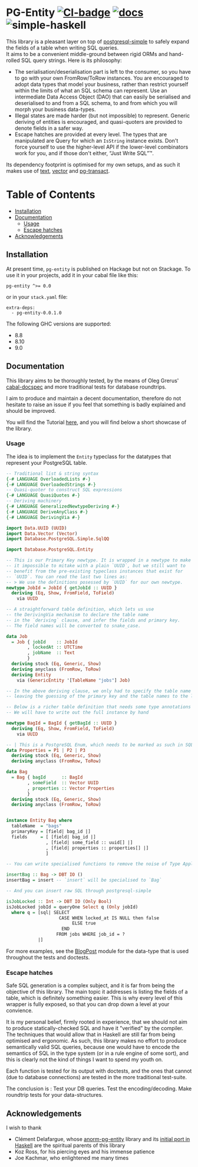 # PG-Entity [![CI-badge][CI-badge]][CI-url] [![docs][docs]][docs-url] ![simple-haskell][simple-haskell]

This library is a pleasant layer on top of [postgresql-simple][pg-simple] to safely expand the fields of a table when
writing SQL queries.  
It aims to be a convenient middle-ground between rigid ORMs and hand-rolled SQL query strings. Here is its philosophy:

* The serialisation/deserialisation part is left to the consumer, so you have to go with your own FromRow/ToRow instances.
  You are encouraged to adopt data types that model your business, rather than restrict yourself within the limits of what
  an SQL schema can represent. Use an intermediate Data Access Object (DAO) that can easily be serialised and deserialised
  to and from a SQL schema, to and from which you will morph your business data-types.
* Illegal states are made harder (but not impossible) to represent. Generic deriving of entities is encouraged, and
  quasi-quoters are provided to denote fields in a safer way. 
* Escape hatches are provided at every level. The types that are manipulated are Query for which an `IsString` instance exists.
  Don't force yourself to use the higher-level API if the lower-level combinators work for you, and if those don't either, “Just Write SQL”™.

Its dependency footprint is optimised for my own setups, and as such it makes use of [text][text], [vector][vector] and
[pg-transact][pg-transact].



Table of Contents
=================

* [Installation](#installation)
* [Documentation](#documentation)
  * [Usage](#usage)
  * [Escape hatches](#escape-hatches)
* [Acknowledgements](#acknowledgements)

## Installation

At present time, `pg-entity` is published on Hackage but not on Stackage. To use it in your projects, add it in your
cabal file like this:

```
pg-entity ^>= 0.0
```

or in your `stack.yaml` file:

```
extra-deps:
  - pg-entity-0.0.1.0
```

The following GHC versions are supported:

* 8.8
* 8.10
* 9.0

## Documentation

This library aims to be thoroughly tested, by the means of Oleg Grerus' [cabal-docspec][docspec]
and more traditional tests for database roundtrips.

I aim to produce and maintain a decent documentation, therefore do not hesitate to raise an issue if you feel that
something is badly explained and should be improved.

You will find the Tutorial [here][docs-url], and you will find below a short showcase of the library.

### Usage

The idea is to implement the `Entity` typeclass for the datatypes that represent your PostgreSQL table. 

```Haskell
-- Traditional list & string syntax
{-# LANGUAGE OverloadedLists #-}
{-# LANGUAGE OverloadedStrings #-}
-- Quasi-quoter to construct SQL expressions
{-# LANGUAGE QuasiQuotes #-}
-- Deriving machinery
{-# LANGUAGE GeneralizedNewtypeDeriving #-}
{-# LANGUAGE DeriveAnyClass #-}
{-# LANGUAGE DerivingVia #-}

import Data.UUID (UUID)
import Data.Vector (Vector)
import Database.PostgreSQL.Simple.SqlQQ

import Database.PostgreSQL.Entity

-- This is our Primary Key newtype. It is wrapped in a newtype to make
-- it impossible to mitake with a plain `UUID`, but we still want to
-- benefit from the pre-existing typeclass instances that exist for
-- `UUID`. You can read the last two lines as:
-- > We use the definitions posessed by `UUID` for our own newtype.
newtype JobId = JobId { getJobId :: UUID }
  deriving (Eq, Show, FromField, ToField)
    via UUID

-- A straightforward table definition, which lets us use
-- the DerivingVia mechanism to declare the table name
-- in the `deriving` clause, and infer the fields and primary key.
-- The field names will be converted to snake_case.

data Job
  = Job { jobId    :: JobId
        , lockedAt :: UTCTime
        , jobName  :: Text
        }
  deriving stock (Eq, Generic, Show)
  deriving anyclass (FromRow, ToRow)
  deriving Entity
    via (GenericEntity '[TableName "jobs"] Job)

-- In the above deriving clause, we only had to specify the table name in order to pluralise it,
-- leaving the guessing of the primary key and the table names to the library.

-- Below is a richer table definition that needs some type annotations to help PostgreSQL.
-- We will have to write out the full instance by hand

newtype BagId = BagId { getBagId :: UUID }
  deriving (Eq, Show, FromField, ToField)
    via UUID

-- | This is a PostgreSQL Enum, which needs to be marked as such in SQL type annotations.
data Properties = P1 | P2 | P3
  deriving stock (Eq, Generic, Show)
  deriving anyclass (FromRow, ToRow)

data Bag
  = Bag { bagId      :: BagId
        , someField  :: Vector UUID
        , properties :: Vector Properties
        }
  deriving stock (Eq, Generic, Show)
  deriving anyclass (FromRow, ToRow)


instance Entity Bag where
  tableName  = "bags"
  primaryKey = [field| bag_id |]
  fields     = [ [field| bag_id |]
               , [field| some_field :: uuid[] |]
               , [field| properties :: properties[] |]
               ]

-- You can write specialised functions to remove the noise of Type Applications

insertBag :: Bag -> DBT IO ()
insertBag = insert -- `insert` will be specialised to `Bag`

-- And you can insert raw SQL through postgresql-simple

isJobLocked :: Int -> DBT IO (Only Bool)
isJobLocked jobId = queryOne Select q (Only jobId)
  where q = [sql| SELECT
                    CASE WHEN locked_at IS NULL then false
                         ELSE true
                     END
                   FROM jobs WHERE job_id = ?
            |]
```

For more examples, see the [BlogPost][BlogPost-module] module for the data-type that is used throughout the tests and doctests.

### Escape hatches

Safe SQL generation is a complex subject, and it is far from being the objective of this library. The main topic it
addresses is listing the fields of a table, which is definitely something easier. This is why every level of this wrapper
is fully exposed, so that you can drop down a level at your convience.

It is my personal belief, firmly rooted in experience, that we should not aim to produce statically-checked SQL and have
it "verified" by the compiler. The techniques that would allow that in Haskell are still far from being optimised and
ergonomic. As such, this library makes no effort to produce semantically valid SQL queries, because one would have to
encode the semantics of SQL in the type system (or in a rule engine of some sort), and this is clearly not the kind of
things I want to spend my youth on.

Each function is tested for its output with doctests, and the ones that cannot (due to database connections) are tested
in the more traditional test-suite.

The conclusion is : Test your DB queries. Test the encoding/decoding. Make roundtrip tests for your data-structures.

## Acknowledgements 

I wish to thank

* Clément Delafargue, whose [anorm-pg-entity][anorm-pg-entity] library and its [initial port in Haskell][entity-blogpost-fretlink]
  are the spiritual parents of this library
* Koz Ross, for his piercing eyes and his immense patience
* Joe Kachmar, who enlightened me many times

[docs]: https://img.shields.io/badge/Tutorial%20and%20Guides-pg--entity-blueviolet
[docs-url]: https://tchoutri.github.io/pg-entity/
[docspec]: https://github.com/phadej/cabal-extras/blob/master/cabal-docspec/MANUAL.md
[pg-transact-hspec]: https://github.com/jfischoff/pg-transact-hspec.git
[entity-blogpost-fretlink]: https://tech.fretlink.com/yet-another-unsafe-db-layer/
[anorm-pg-entity]: https://github.com/CleverCloud/anorm-pg-entity
[pg-simple]: https://hackage.haskell.org/package/postgresql-simple
[pg-transact]: https://hackage.haskell.org/package/pg-transact
[text]: https://hackage.haskell.org/package/text
[vector]: https://hackage.haskell.org/package/vector
[CI-badge]: https://img.shields.io/github/workflow/status/tchoutri/pg-entity/CI?style=flat-square
[CI-url]: https://github.com/tchoutri/pg-entity/actions
[simple-haskell]: https://img.shields.io/badge/Simple-Haskell-purple?style=flat-square
[BlogPost-module]: https://github.com/tchoutri/pg-entity/blob/main/src/Database/PostgreSQL/Entity/Internal/BlogPost.hs


